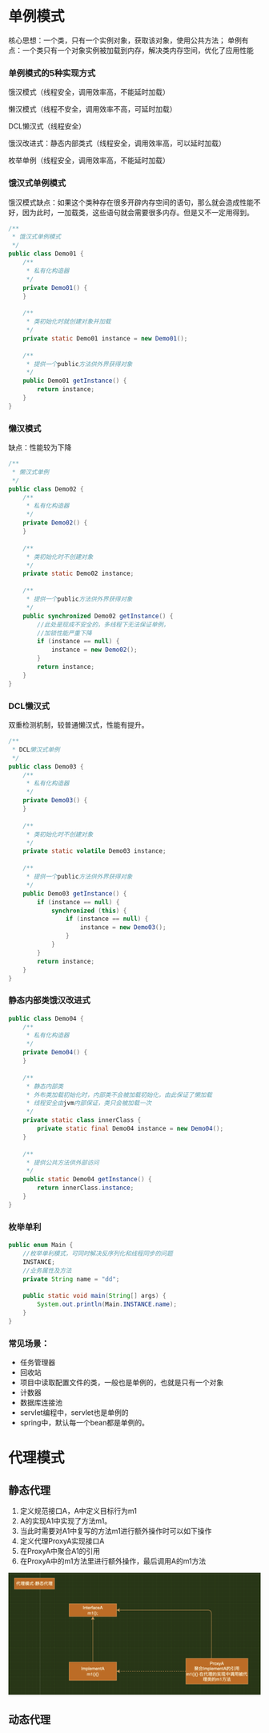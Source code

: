 # 单例模式

核心思想：一个类，只有一个实例对象，获取该对象，使用公共方法； 单例有点：一个类只有一个对象实例被加载到内存，解决类内存空间，优化了应用性能

### 单例模式的5种实现方式

饿汉模式（线程安全，调用效率高，不能延时加载）

懒汉模式（线程不安全，调用效率不高，可延时加载）

DCL懒汉式（线程安全）

饿汉改进式：静态内部类式（线程安全，调用效率高，可以延时加载）

枚举单例（线程安全，调用效率高，不能延时加载）

### 饿汉式单例模式

饿汉模式缺点：如果这个类种存在很多开辟内存空间的语句，那么就会造成性能不好，因为此时，一加载类，这些语句就会需要很多内存。但是又不一定用得到。

```java
/**
 * 饿汉式单例模式
 */
public class Demo01 {
    /**
     * 私有化构造器
     */
    private Demo01() {
    }

    /**
     * 类初始化时就创建对象并加载
     */
    private static Demo01 instance = new Demo01();

    /**
     * 提供一个public方法供外界获得对象
     */
    public Demo01 getInstance() {
        return instance;
    }
}
```

### 懒汉模式

缺点：性能较为下降

```java
/**
 * 懒汉式单例
 */
public class Demo02 {
    /**
     * 私有化构造器
     */
    private Demo02() {
    }

    /**
     * 类初始化时不创建对象
     */
    private static Demo02 instance;

    /**
     * 提供一个public方法供外界获得对象
     */
    public synchronized Demo02 getInstance() {
        //此处是现成不安全的，多线程下无法保证单例，
        //加锁性能严重下降  
        if (instance == null) {
            instance = new Demo02();
        }
        return instance;
    }
}
```

### DCL懒汉式

双重检测机制，较普通懒汉式，性能有提升。

```java
/**
 * DCL懒汉式单例
 */
public class Demo03 {
    /**
     * 私有化构造器
     */
    private Demo03() {
    }

    /**
     * 类初始化时不创建对象
     */
    private static volatile Demo03 instance;

    /**
     * 提供一个public方法供外界获得对象
     */
    public Demo03 getInstance() {
        if (instance == null) {
            synchronized (this) {
                if (instance == null) {
                    instance = new Demo03();
                }
            }
        }
        return instance;
    }
}
```

### 静态内部类饿汉改进式

```java
public class Demo04 {
    /**
     * 私有化构造器
     */
    private Demo04() {
    }

    /**
     * 静态内部类
     * 外布类加载初始化时，内部类不会被加载初始化，由此保证了懒加载
     * 线程安全由jvm内部保证，类只会被加载一次
     */
    private static class innerClass {
        private static final Demo04 instance = new Demo04();
    }

    /**
     * 提供公共方法供外部访问
     */
    public static Demo04 getInstance() {
        return innerClass.instance;
    }
}
```

### 枚举单利

```java
public enum Main {
    //枚举单利模式，可同时解决反序列化和线程同步的问题
    INSTANCE;
    //业务属性及方法
    private String name = "dd";

    public static void main(String[] args) {
        System.out.println(Main.INSTANCE.name);
    }
}
```

### 常见场景：

- 任务管理器
- 回收站
- 项目中读取配置文件的类，一般也是单例的，也就是只有一个对象
- 计数器
- 数据库连接池
- servlet编程中，servlet也是单例的
- spring中，默认每一个bean都是单例的。


# 代理模式
## 静态代理
1. 定义规范接口A，A中定义目标行为m1
2. A的实现A1中实现了方法m1。
3. 当此时需要对A1中复写的方法m1进行额外操作时可以如下操作
4. 定义代理ProxyA实现接口A
5. 在ProxyA中聚合A1的引用
6. 在ProxyA中的m1方法里进行额外操作，最后调用A的m1方法

![img.png](img.png)

## 动态代理
